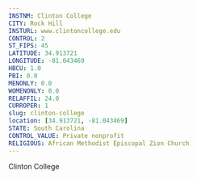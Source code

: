 ```yaml
---
INSTNM: Clinton College
CITY: Rock Hill
INSTURL: www.clintoncollege.edu
CONTROL: 2
ST_FIPS: 45
LATITUDE: 34.913721
LONGITUDE: -81.043469
HBCU: 1.0
PBI: 0.0
MENONLY: 0.0
WOMENONLY: 0.0
RELAFFIL: 24.0
CURROPER: 1
slug: clinton-college
location: [34.913721, -81.043469]
STATE: South Carolina
CONTROL_VALUE: Private nonprofit
RELIGIOUS: African Methodist Episcopal Zion Church
---
```

Clinton College